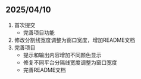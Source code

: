 ## 2025/04/10

1. 首次提交
   - 完善项目功能
2. 修改分割线宽度调整为窗口宽度，增加README文档
3. 完善项目
   - 提示和输出内容增加不同颜色显示
   - 修复不同平台分隔线宽度调整为窗口宽度
   - 完善README文档
